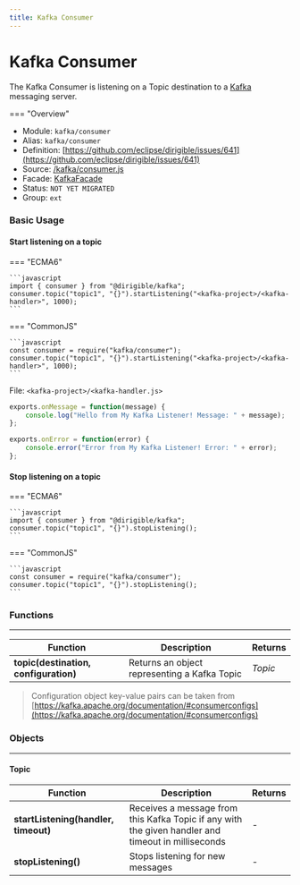 ```yaml
---
title: Kafka Consumer
---
```


Kafka Consumer
===

The Kafka Consumer is listening on a Topic destination to a [Kafka](http://kafka.apache.org/) messaging server.

=== "Overview"
- Module: `kafka/consumer`
- Alias: `kafka/consumer`
- Definition: [https://github.com/eclipse/dirigible/issues/641](https://github.com/eclipse/dirigible/issues/641)
- Source: [/kafka/consumer.js](https://github.com/eclipse/dirigible/tree/master/components/api-kafka/src/main/resources/META-INF/dirigible/kafka/consumer.js)
- Facade: [KafkaFacade](https://github.com/eclipse/dirigible/blob/master/components/api-kafka/src/main/java/org/eclipse/dirigible/components/api/kafka/KafkaFacade.java)
- Status: `NOT YET MIGRATED`
- Group: `ext`


### Basic Usage

#### Start listening on a topic

=== "ECMA6"

	```javascript
	import { consumer } from "@dirigible/kafka";
	consumer.topic("topic1", "{}").startListening("<kafka-project>/<kafka-handler>", 1000);
	```

=== "CommonJS"

	```javascript
	const consumer = require("kafka/consumer");
	consumer.topic("topic1", "{}").startListening("<kafka-project>/<kafka-handler>", 1000);
	```

File: `<kafka-project>/<kafka-handler.js>`
```javascript
exports.onMessage = function(message) {
	console.log("Hello from My Kafka Listener! Message: " + message);
};

exports.onError = function(error) {
	console.error("Error from My Kafka Listener! Error: " + error);
};
```

#### Stop listening on a topic

=== "ECMA6"

	```javascript
	import { consumer } from "@dirigible/kafka";
	consumer.topic("topic1", "{}").stopListening();
	```

=== "CommonJS"

	```javascript
	const consumer = require("kafka/consumer");
	consumer.topic("topic1", "{}").stopListening();
	```

### Functions

---

Function     | Description | Returns
------------ | ----------- | --------
**topic(destination, configuration)**   | Returns an object representing a Kafka Topic | *Topic*

> Configuration object key-value pairs can be taken from [https://kafka.apache.org/documentation/#consumerconfigs](https://kafka.apache.org/documentation/#consumerconfigs)


### Objects

---

#### Topic

Function     | Description | Returns
------------ | ----------- | --------
**startListening(handler, timeout)**   | Receives a message from this Kafka Topic if any with the given handler and timeout in milliseconds | *-*
**stopListening()**   | Stops listening for new messages | *-*


 
